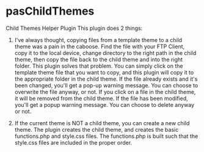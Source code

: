 # pasChildThemes
Child Themes Helper Plugin
This plugin does 2 things:
1) I've always thought, copying files from a template theme to a child theme was a pain in the caboose.  Find the file with your FTP Client, copy it to the local device, change directory to the right path in the child theme, then copy the file back to the child theme and into the right folder.
This plugin solves that problem. You can simply click on the template theme file that you want to copy, and this plugin will copy it to the appropriate folder in the child theme.
If the file already exists and it's been changed, you'll get a pop-up warning message. You can choose to overwrite the file anyway, or not.
If you click on a file in the child theme, it will be removed from the child theme. If the file has been modified, you'll get a popup warning message. You can choose to delete anyway or not.

2) If the current theme is NOT a child theme, you can create a new child theme. The plugin creates the child theme, and creates the basic functions.php and style.css files.
The functions.php is built such that the style.css files are included in the proper order.
